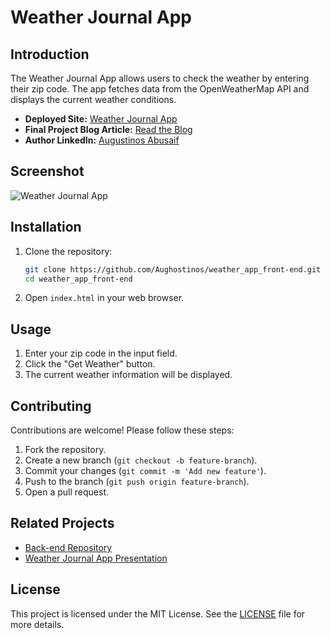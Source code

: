 # Weather Journal App

## Introduction

The Weather Journal App allows users to check the weather by entering their zip code. The app fetches data from the OpenWeatherMap API and displays the current weather conditions.

- **Deployed Site:** [Weather Journal App](https://aughostinos.github.io/weather_app_front-end/)
- **Final Project Blog Article:** [Read the Blog](https://www.linkedin.com/pulse/weather-journal-app-augustinos-nabil-ayl8e)
- **Author LinkedIn:** [Augustinos Abusaif](https://www.linkedin.com/in/augustinosabusaif)

## Screenshot

![Weather Journal App]("./images/easy_use.png")

## Installation

1. Clone the repository:
   ```sh
   git clone https://github.com/Aughostinos/weather_app_front-end.git
   cd weather_app_front-end
   ```
2. Open `index.html` in your web browser.

## Usage

1. Enter your zip code in the input field.
2. Click the "Get Weather" button.
3. The current weather information will be displayed.

## Contributing

Contributions are welcome! Please follow these steps:

1. Fork the repository.
2. Create a new branch (`git checkout -b feature-branch`).
3. Commit your changes (`git commit -m 'Add new feature'`).
4. Push to the branch (`git push origin feature-branch`).
5. Open a pull request.

## Related Projects

- [Back-end Repository](https://github.com/Aughostinos/Weather_Journal_App)
- [Weather Journal App Presentation](https://docs.google.com/presentation/d/13LpyZYy2C20nN6Wvn-5SdTftp7wqQhhPcdFmYb6SyNs/edit?usp=sharing)

## License

This project is licensed under the MIT License. See the [LICENSE](LICENSE) file for more details.
```